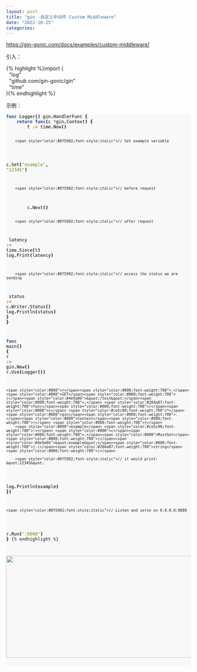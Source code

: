```yaml
---
layout: post
title: "gin -自定义中间件 Custom Middleware"
date: "2022-10-25"
categories: 
---
```

<p><a href="https://gin-gonic.com/docs/examples/custom-middleware/">https://gin-gonic.com/docs/examples/custom-middleware/</a></p>

<p>引入：</p>

{% highlight %}import (<br />
&nbsp; &quot;log&quot;<br />
&nbsp; &quot;github.com/gin-gonic/gin&quot;<br />
&nbsp; &quot;time&quot;<br />
){% endhighlight %}

<p>示例：</p>

<div class="highlight">
<pre style="background-color:#f8f8f8;-moz-tab-size:4;-o-tab-size:4;tab-size:4">
<code class="language-go" data-lang="go"><span style="color:#204a87;font-weight:700">func</span> <span style="color:#000">Logger</span><span style="color:#000;font-weight:700">()</span> <span style="color:#000">gin</span><span style="color:#000;font-weight:700">.</span><span style="color:#000">HandlerFunc</span> <span style="color:#000;font-weight:700">{</span>
	<span style="color:#204a87;font-weight:700">return</span> <span style="color:#204a87;font-weight:700">func</span><span style="color:#000;font-weight:700">(</span><span style="color:#000">c</span> <span style="color:#ce5c00;font-weight:700">*</span><span style="color:#000">gin</span><span style="color:#000;font-weight:700">.</span><span style="color:#000">Context</span><span style="color:#000;font-weight:700">)</span> <span style="color:#000;font-weight:700">{</span>
		<span style="color:#000">t</span> <span style="color:#ce5c00;font-weight:700">:=</span> <span style="color:#000">time</span><span style="color:#000;font-weight:700">.</span><span style="color:#000">Now</span><span style="color:#000;font-weight:700">()</span>

		<span style="color:#8f5902;font-style:italic">// Set example variable
</span>		<span style="color:#000">c</span><span style="color:#000;font-weight:700">.</span><span style="color:#000">Set</span><span style="color:#000;font-weight:700">(</span><span style="color:#4e9a06">&quot;example&quot;</span><span style="color:#000;font-weight:700">,</span> <span style="color:#4e9a06">&quot;12345&quot;</span><span style="color:#000;font-weight:700">)</span>

		<span style="color:#8f5902;font-style:italic">// before request
</span>
		<span style="color:#000">c</span><span style="color:#000;font-weight:700">.</span><span style="color:#000">Next</span><span style="color:#000;font-weight:700">()</span>

		<span style="color:#8f5902;font-style:italic">// after request
</span>		<span style="color:#000">latency</span> <span style="color:#ce5c00;font-weight:700">:=</span> <span style="color:#000">time</span><span style="color:#000;font-weight:700">.</span><span style="color:#000">Since</span><span style="color:#000;font-weight:700">(</span><span style="color:#000">t</span><span style="color:#000;font-weight:700">)</span>
		<span style="color:#000">log</span><span style="color:#000;font-weight:700">.</span><span style="color:#000">Print</span><span style="color:#000;font-weight:700">(</span><span style="color:#000">latency</span><span style="color:#000;font-weight:700">)</span>

		<span style="color:#8f5902;font-style:italic">// access the status we are sending
</span>		<span style="color:#000">status</span> <span style="color:#ce5c00;font-weight:700">:=</span> <span style="color:#000">c</span><span style="color:#000;font-weight:700">.</span><span style="color:#000">Writer</span><span style="color:#000;font-weight:700">.</span><span style="color:#000">Status</span><span style="color:#000;font-weight:700">()</span>
		<span style="color:#000">log</span><span style="color:#000;font-weight:700">.</span><span style="color:#000">Println</span><span style="color:#000;font-weight:700">(</span><span style="color:#000">status</span><span style="color:#000;font-weight:700">)</span>
	<span style="color:#000;font-weight:700">}</span>
<span style="color:#000;font-weight:700">}</span>

<span style="color:#204a87;font-weight:700">func</span> <span style="color:#000">main</span><span style="color:#000;font-weight:700">()</span> <span style="color:#000;font-weight:700">{</span>
	<span style="color:#000">r</span> <span style="color:#ce5c00;font-weight:700">:=</span> <span style="color:#000">gin</span><span style="color:#000;font-weight:700">.</span><span style="color:#000">New</span><span style="color:#000;font-weight:700">()</span>
	<span style="color:#000">r</span><span style="color:#000;font-weight:700">.</span><span style="color:#000">Use</span><span style="color:#000;font-weight:700">(</span><span style="color:#000">Logger</span><span style="color:#000;font-weight:700">())</span>

	<span style="color:#000">r</span><span style="color:#000;font-weight:700">.</span><span style="color:#000">GET</span><span style="color:#000;font-weight:700">(</span><span style="color:#4e9a06">&quot;/test&quot;</span><span style="color:#000;font-weight:700">,</span> <span style="color:#204a87;font-weight:700">func</span><span style="color:#000;font-weight:700">(</span><span style="color:#000">c</span> <span style="color:#ce5c00;font-weight:700">*</span><span style="color:#000">gin</span><span style="color:#000;font-weight:700">.</span><span style="color:#000">Context</span><span style="color:#000;font-weight:700">)</span> <span style="color:#000;font-weight:700">{</span>
		<span style="color:#000">example</span> <span style="color:#ce5c00;font-weight:700">:=</span> <span style="color:#000">c</span><span style="color:#000;font-weight:700">.</span><span style="color:#000">MustGet</span><span style="color:#000;font-weight:700">(</span><span style="color:#4e9a06">&quot;example&quot;</span><span style="color:#000;font-weight:700">).(</span><span style="color:#204a87;font-weight:700">string</span><span style="color:#000;font-weight:700">)</span>

		<span style="color:#8f5902;font-style:italic">// it would print: &quot;12345&quot;
</span>		<span style="color:#000">log</span><span style="color:#000;font-weight:700">.</span><span style="color:#000">Println</span><span style="color:#000;font-weight:700">(</span><span style="color:#000">example</span><span style="color:#000;font-weight:700">)</span>
	<span style="color:#000;font-weight:700">})</span>

	<span style="color:#8f5902;font-style:italic">// Listen and serve on 0.0.0.0:8080
</span>	<span style="color:#000">r</span><span style="color:#000;font-weight:700">.</span><span style="color:#000">Run</span><span style="color:#000;font-weight:700">(</span><span style="color:#4e9a06">&quot;:8080&quot;</span><span style="color:#000;font-weight:700">)</span>
<span style="color:#000;font-weight:700">}</span>
{% endhighlight %}

<p><img height="278" src="/uploads/ckeditor/pictures/633/image-20221025102411-1.png" width="1109" /></p>
</div>

